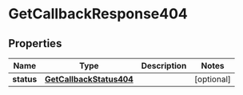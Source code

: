 # GetCallbackResponse404

## Properties
Name | Type | Description | Notes
------------ | ------------- | ------------- | -------------
**status** | [**GetCallbackStatus404**](GetCallbackStatus404.md) |  |  [optional]

